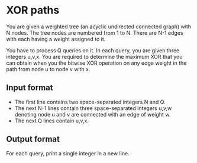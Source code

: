 # XOR paths

You are given a weighted tree (an acyclic undirected connected graph) with N nodes. The tree nodes are numbered from 1 to N. There are N-1 edges with each having a weight assigned to it.

You have to process Q queries on it. In each query, you are given three integers u,v,x. You are required to determine the maximum XOR that you can obtain when you the bitwise XOR operation on any edge weight in the path from node u to node v with x.

## Input format

- The first line contains two space-separated integers N and Q.
- The next N-1 lines contain three space-separated integers u,v,w denoting node u and v are connected with an edge of weight w.
- The next Q lines contain u,v,x.

## Output format

For each query, print a single integer in a new line.
